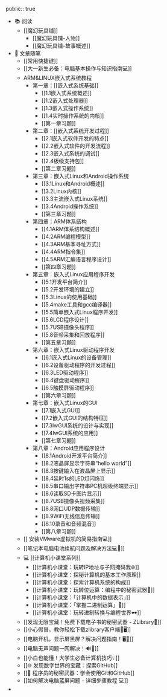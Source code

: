public:: true

- 📚 阅读
	- [[魔幻玩具铺]]
		- [[魔幻玩具铺-人物]]
		- [[魔幻玩具铺-故事概述]]
- 💬 文章随笔
	- [[常用快捷键]]
	- [[大一新生必备：电脑基本操作与知识指南💻]]
	- ARM&LINUX嵌入式系统教程
		- 第一章：[[嵌入式系统基础]]
			- [[1.1嵌入式系统概述]]
			- [[1.2嵌入式处理器]]
			- [[1.3嵌入式操作系统]]
			- [[1.4实时操作系统的内核]]
			- [[第一章习题]]
		- 第二章：[[嵌入式系统开发过程]]
			- [[2.1嵌入式软件开发的特点]]
			- [[2.2嵌入式软件的开发流程]]
			- [[2.3嵌入式系统的调试]]
			- [[2.4板级支持包]]
			- [[第二章习题]]
		- 第三章：嵌入式Linux和Android操作系统
			- [[3.1Linux和Android概述]]
			- [[3.2Linux内核]]
			- [[3.3主流嵌入式Linux系统]]
			- [[3.4Android操作系统]]
			- [[第三章习题]]
		- 第四章：ARM体系结构
			- [[4.1ARM体系结构概述]]
			- [[4.2ARM编程模型]]
			- [[4.3ARM基本寻址方式]]
			- [[4.4ARM指令集]]
			- [[4.5ARM汇编语言程序设计]]
			- [[第四章习题]]
		- 第五章：嵌入式Linux应用程序开发
			- [[5.1开发平台简介]]
			- [[5.2开发环境的建立]]
			- [[5.3Linux的使用基础]]
			- [[5.4make工具和gcc编译器]]
			- [[5.5简单嵌入式Linux程序开发]]
			- [[5.6LCD程序设计]]
			- [[5.7USB摄像头程序]]
			- [[5.8音频采集和回放程序]]
			- [[第五章习题]]
		- 第六章：嵌入式Linux驱动程序开发
			- [[6.1嵌入式Linux的设备管理]]
			- [[6.2设备驱动程序的开发过程]]
			- [[6.3LED驱动程序]]
			- [[6.4键盘驱动程序]]
			- [[6.5触摸屏驱动程序]]
			- [[第六章习题]]
		- 第七章：嵌入式Linux的GUI
			- [[7.1嵌入式GUI]]
			- [[7.2嵌入式GUI的结构特征]]
			- [[7.3lwGUI系统的设计与实现]]
			- [[7.4lwGUI系统的应用]]
			- [[第七章习题]]
		- 第八章：Android应用程序设计
			- [[8.1Android开发平台简介]]
			- [[8.2液晶屏显示字符串“hello world”]]
			- [[8.3按键输入在液晶屏上显示]]
			- [[8.4延时1s的LED灯闪烁]]
			- [[8.5串口输出字符串PC机超级终端显示]]
			- [[8.6读取SD卡图片显示]]
			- [[8.7USB摄像头视频采集]]
			- [[8.8网口UDP数据传输]]
			- [[8.9WiFi无线信息传输]]
			- [[8.10录音和音频混音]]
			- [[第八章习题]]
	- [[ 安装VMware虚拟机的简易指南💻]]
	- [[笔记本电脑电池续航问题及解决方法💻🔋]]
	- 💻 [[计算机小课堂系列]]
		- [[计算机小课堂：玩转IP地址与子网掩码我🌐]]
		- [[计算机小课堂：探秘计算机的基本工作原理]]
		- [[计算机小课堂：探索计算机系统的构成]]
		- [[计算机小课堂：玩转位运算：编程中的秘密武器🚀]]
		- [[计算机小课堂：「计算机中的数据表示」]]
		- [[计算机小课堂：「掌握二进制运算」📖]]
		- [[计算机小课堂：玩转进制转换与编程世界🕶]]
	- [[发现无限宝藏！免费下载电子书的秘密武器 - ZLibrary📖]]
	- [[小心假冒，教你轻松下载zlibrary客户端🚀🖥]]
	- [[电脑开机，显示屏黑屏？解决问题指南！🖥️🔌]]
	- [[电脑无声问题一网解决！🔊🚫]]
	- [[小白也能懂！大学生必备计算机技巧💡]]
	- [[🌐 发现数字世界的宝藏：探索GitHub]]
	- [[🚀 程序员的秘密武器：学会使用Git和GitHub]]
	- [[如何解决电脑蓝屏问题 - 详细步骤教程 💻]]
-